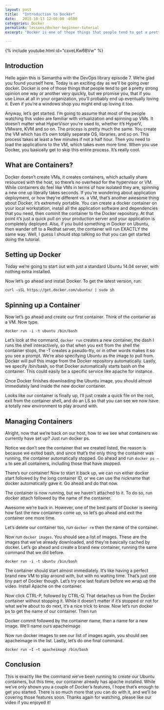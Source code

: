 ```yaml
---
layout: post
title:  "Introduction to Docker"
date:   2015-10-13 12:00:00 -0500
categories: Docker
permalink: lessons/docker-beginner-tutorial
excerpt: "Docker is one of those things that people tend to get a pretty strong opinion one way or another very quickly, but we promise you, that if you use Linux at all in your organization, you’ll probably end up eventually loving it. Even if you’re a windows shop you might end up loving it too."

---
```

{% include youtube.html id="cxveLKw6BVw" %}

Introduction
------------
Hello again this is Samantha with the DevOps library episode 7.  We’re glad you found yourself here.  Today is an exciting day as we’ll be going over docker.  Docker is one of those things that people tend to get a pretty strong opinion one way or another very quickly, but we promise you, that if you use Linux at all in your organization, you’ll probably end up eventually loving it.  Even if you’re a windows shop you might end up loving it too.

Anyway, let’s get started. I’m going to assume that most of the people watching this video are familiar with virtualization and spinning up VMs.  It doesn’t matter what HyperVisor you’re used to, whether it’s HyperV, VMware, KVM and so on.  The process is pretty much the same.  You create the VM which has it’s own totally separate OS, libraries, and so on.  This process takes at least a few minutes if not a half hour.  Then you need to load the applications to the VM, which takes even more time.  When you use Docker, you basically get to skip this entire process.  It’s really cool.

What are Containers?
--------------------
Docker doesn’t create VMs, it creates containers, which actually share resources with the host, so there’s no overhead for the hypervisor or VM.  While containers do feel like VMs in terms of how isolated they are, spinning a new one up literally takes seconds.  If you’re wondering about application deployment, or how they’re different vs. a VM, that’s another awesome thing about Docker, it’s extremely portable.  You can create a docker container on your local workstation, install all the application software and dependencies that you need, then commit the container to the Docker repository.  At that point it’s just a quick pull on your production server and your application is completely deployed.  Also, if you build something in Docker on Ubuntu, then wander off to a Redhat server, the container will run EXACTLY the same way.  Well, I guess I should stop talking so that you can get started doing the tutorial.

Setting up Docker
-----------------
Today we’re going to start out with just a standard Ubuntu 14.04 server, with nothing extra installed.

Now let’s go ahead and install Docker.  To get the latest version, run:

`curl –sSL https://get.docker.com/ubuntu/ | sudo sh`

Spinning up a Container
-----------------------
Now let’s go ahead and create our first container.  Think of the container as a VM.  Now type.

`docker run -i -t ubuntu /bin/bash`

Let’s look at the command, `docker run` creates a new container, the dash I runs the shell interactively, so that when you exit from the shell the container stops, the -T creates a pseudo-tty, or in other words makes it so you see a prompt.    We’re also specifying Ubuntu as the image to pull from.  Docker will pull this image from the Docker repository automatically.  Lastly, we specify /bin/bash, so that Docker automatically starts bash on the container.  This could easily be a specific service like apache for instance.

Once Docker finishes downloading the Ubuntu image, you should almost immediately land inside the new docker container.

Looks like our container is finally up, I’ll just create a quick file on the root, exit from the container shell, and do an LS so that you can see we now have a totally new environment to play around with.

Managing Containers
-------------------
Alright, now that we’re back on our host, how to we see what containers we currently have set up?  Just run docker ps.

Notice we don’t see the container that we created listed, the reason is because we exited bash, and since that’s the only thing the container was running, the container automatically stopped.  Go ahead and run `docker ps –a` to see all containers, including those that have stopped.

There’s our container!  Now to start it back up, we can run either docker start followed by the long container ID, or we can use the nickname that docker automatically gave it.  Go ahead and do that now.

The container is now running, but we haven’t attached to it.  To do so, run docker attach followed by the name of the container.

Awesome we’re back in.  However, one of the best parts of Docker is seeing how fast the new containers come up, so let’s go ahead and exit the container one more time.

Let’s delete our container too, run `docker rm` then the name of the container.

Now run `docker images`.  You should see a list of images.  These are the images that we’ve already downloaded, and they’re basically cached by docker.    Let’s go ahead and create a brand new container, running the same command that we did before.

`docker run -i -t ubuntu /bin/bash`

The container should start almost immediately.  It’s like having a perfect brand new VM to play around with, but with no waiting time.  That’s just one tiny part of Docker though.  Let’s try one last feature before we wrap up the video.  Install Apache on the container.

Now click CTRL-P, followed by CTRL-Q.  That detaches us from the Docker container without stopping it.  While it doesn’t matter if it’s stopped or not for what we’re about to do next, it’s a nice trick to know.  Now let’s run docker ps to get the name of our container.  Then run

Docker commit followed by the container name, then a name for a new image.  We’ll name ours apacheimage

Now run docker images to see our list of images again, you should see apacheimage in the list.  Lastly, let’s do one final command.

`docker run –I –t apacheimage /bin/bash`

Conclusion
----------
This is exactly like the command we’ve been running to create our Ubuntu containers, but this time, our container already has apache installed.  While we’ve only shown you a couple of Docker’s features, I hope that’s enough to get you started.  There is so much more that you can do with it, and we’ll be covering those features soon.  Thanks again for watching, please like our video if you enjoyed it!
